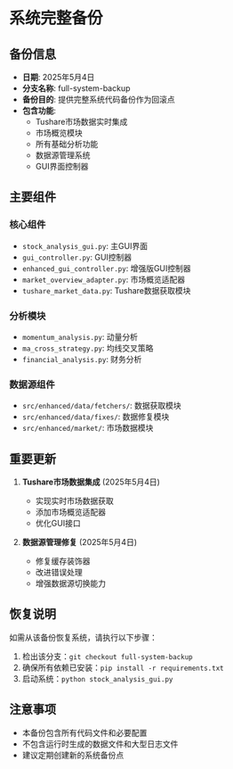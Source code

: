 # 系统完整备份

## 备份信息
- **日期**: 2025年5月4日
- **分支名称**: full-system-backup
- **备份目的**: 提供完整系统代码备份作为回滚点
- **包含功能**: 
  - Tushare市场数据实时集成
  - 市场概览模块
  - 所有基础分析功能
  - 数据源管理系统
  - GUI界面控制器

## 主要组件

### 核心组件
- `stock_analysis_gui.py`: 主GUI界面
- `gui_controller.py`: GUI控制器
- `enhanced_gui_controller.py`: 增强版GUI控制器
- `market_overview_adapter.py`: 市场概览适配器
- `tushare_market_data.py`: Tushare数据获取模块

### 分析模块
- `momentum_analysis.py`: 动量分析
- `ma_cross_strategy.py`: 均线交叉策略
- `financial_analysis.py`: 财务分析

### 数据源组件
- `src/enhanced/data/fetchers/`: 数据获取模块
- `src/enhanced/data/fixes/`: 数据修复模块
- `src/enhanced/market/`: 市场数据模块

## 重要更新

1. **Tushare市场数据集成** (2025年5月4日)
   - 实现实时市场数据获取
   - 添加市场概览适配器
   - 优化GUI接口

2. **数据源管理修复** (2025年5月4日)
   - 修复缓存装饰器
   - 改进错误处理
   - 增强数据源切换能力

## 恢复说明

如需从该备份恢复系统，请执行以下步骤：

1. 检出该分支：`git checkout full-system-backup`
2. 确保所有依赖已安装：`pip install -r requirements.txt`
3. 启动系统：`python stock_analysis_gui.py`

## 注意事项

- 本备份包含所有代码文件和必要配置
- 不包含运行时生成的数据文件和大型日志文件
- 建议定期创建新的系统备份点 